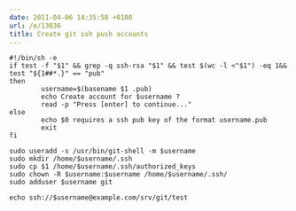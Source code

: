 ```yaml
---
date: 2011-04-06 14:35:58 +0100
url: /e/13036
title: Create git ssh push accounts
---
```



	#!/bin/sh -e
	if test -f "$1" && grep -q ssh-rsa "$1" && test $(wc -l <"$1") -eq 1&& test "${1##*.}" == "pub"
	then
			username=$(basename $1 .pub)
			echo Create account for $username ?
			read -p "Press [enter] to continue..."
	else
			echo $0 requires a ssh pub key of the format username.pub
			exit
	fi

	sudo useradd -s /usr/bin/git-shell -m $username
	sudo mkdir /home/$username/.ssh
	sudo cp $1 /home/$username/.ssh/authorized_keys
	sudo chown -R $username:$username /home/$username/.ssh/
	sudo adduser $username git

	echo ssh://$username@example.com/srv/git/test
